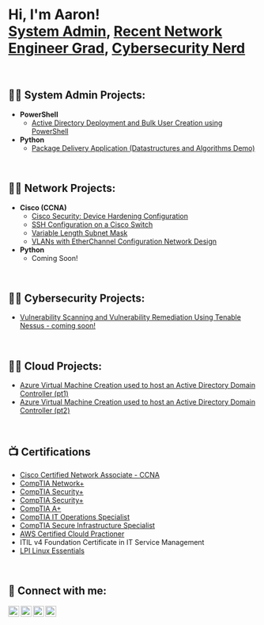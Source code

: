<h1>Hi, I'm Aaron! <br/><a href="https://github.com/infotechaaron/">System Admin</a>, <a href="https://www.linkedin.com/in/aguild/">Recent Network Engineer Grad</a>, <a href="https://github.com/infotechaaron/">Cybersecurity Nerd</a></h1>
<br>

<h2>👨‍💻 System Admin Projects:</h2>

- <b>PowerShell</b>
  - [Active Directory Deployment and Bulk User Creation using PowerShell](https://github.com/infotechaaron/ActiveDirectoryLab)
- <b>Python</b>
  - [Package Delivery Application (Datastructures and Algorithms Demo)](https://github.com/joshmadakor1/Package-Delivery-Pathfinding-Algorithm)

<br>

<h2>👨‍💻 Network Projects:</h2>

- <b>Cisco (CCNA)</b>
  - [Cisco Security: Device Hardening Configuration](https://github.com/infotechaaron/Computer-Networking-Configurations-and-Labs/blob/main/Cisco-Networking-Projects/Cisco-Security_Device-Hardening-Configuration.md)
  - [SSH Configuration on a Cisco Switch](https://github.com/infotechaaron/Computer-Networking-Configurations-and-Labs/blob/main/Cisco-Networking-Projects/SSH-Configuration-on-a-Cisco-Switch.md)
  - [Variable Length Subnet Mask](https://github.com/infotechaaron/Computer-Networking-Configurations-and-Labs/blob/main/Cisco-Networking-Projects/Variable-Length-Subnet-Mask.md)
  - [VLANs with EtherChannel Configuration Network Design](https://github.com/infotechaaron/Computer-Networking-Configurations-and-Labs/blob/main/Cisco-Networking-Projects/VLANs-with-EtherChannel-Network-Design.md)
- <b>Python</b>
  - Coming Soon!
<br>

<h2>👨‍💻 Cybersecurity Projects:</h2>

  - [Vulnerability Scanning and Vulnerability Remediation Using Tenable Nessus - coming soon!](https://github.com/infotechaaron/Vulnerability-Scanning/)

<br>

<h2>👨‍💻 Cloud Projects:</h2>

  - [Azure Virtual Machine Creation used to host an Active Directory Domain Controller (pt1)](https://github.com/infotechaaron/AzureVirtualMachine_ActiveDirectory/blob/main/AzureVM_and_AD_part1.md)
  - [Azure Virtual Machine Creation used to host an Active Directory Domain Controller (pt2)](https://github.com/infotechaaron/AzureVirtualMachine_ActiveDirectory/blob/main/AzureVM_and_AD_part2.md)
<br>

<h2>📺 Certifications</h2>

  - <a href="https://www.credly.com/badges/1e033cc6-c86a-4240-8d4c-46891c6e6daa" target="_blank">Cisco Certified Network Associate - CCNA</a>
  - <a href="https://www.credly.com/badges/4d0b469e-0a6c-4141-bafa-8499a67f1fb7" target="_blank">CompTIA Network+</a>
  - <a href="https://www.credly.com/badges/f8c2e526-9262-40db-bb5c-3607ee723d33" target="_blank">CompTIA Security+</a>
  - <a href="https://www.credly.com/badges/f8c2e526-9262-40db-bb5c-3607ee723d33" target="_blank">CompTIA Security+</a>
  - <a href="https://www.credly.com/badges/f4b149cb-6ed0-4118-8840-01aab4c7de7b" target="_blank">CompTIA A+</a>
  - <a href="https://www.credly.com/badges/cc4d2e7a-7b65-4b5f-9735-df76a4bbcdd6" target="_blank">CompTIA IT Operations Specialist</a>
  - <a href="https://www.credly.com/badges/999fe27e-da11-4d6a-97e4-aa5f2a5c610a" target="_blank">CompTIA Secure Infrastructure Specialist</a>
  - <a href="https://www.credly.com/badges/2a28635e-fbcc-4c54-a56d-123971288de7" target="_blank">AWS Certified Clould Practioner</a>
  - ITIL v4 Foundation Certificate in IT Service Management</a>
  - <a href="https://cs.lpi.org/caf/Xamman/certification/verify/LPI000535123/fg59tf2ufb" target="_myFrame">LPI Linux Essentials</a>

<br>

<!--
<h2>📺 Popular YouTube Videos</h2>

- [How to get into Cybersecurity Starting From Zero](https://www.youtube.com/watch?v=a83ASGn_V_s)
- [A Day in the Life of a Cybersecurity Anayst](https://www.youtube.com/watch?v=uHy3oM7NnoU)
- [How to Create a KeyLogger (C#)](https://www.youtube.com/watch?v=N-L9hklSlNk)
- [Ransomware Demonstration (C#)](https://www.youtube.com/watch?v=OfvdQeh79s0)
- [Is WGU Legit?](https://www.youtube.com/watch?v=E2MwRWxDBkA)
--!>

<h2> 🤳 Connect with me:</h2>

<p dir="auto"><a href="https://www.youtube.com/c/joshmadakor" rel="nofollow"><img align="left" alt="JoshMadakor | YouTube" width="22px" src="https://camo.githubusercontent.com/07b99ba0a719dd3b7423e3d0e08fa8a89c70d82b1821fb77e8bf1b149148788f/68747470733a2f2f63646e2e6a7364656c6976722e6e65742f6e706d2f73696d706c652d69636f6e734076332f69636f6e732f796f75747562652e737667" data-canonical-src="https://cdn.jsdelivr.net/npm/simple-icons@v3/icons/youtube.svg" style="max-width: 100%;"></a>
<a href="https://twitter.com/joshmadakor" rel="nofollow"><img align="left" alt="JoshMadakor | Twitter" width="22px" src="https://camo.githubusercontent.com/e79923baf40dbed106e9e4565a47faf8c3b6a117ec22165304a4bfbf2b15215f/68747470733a2f2f63646e2e6a7364656c6976722e6e65742f6e706d2f73696d706c652d69636f6e734076332f69636f6e732f747769747465722e737667" data-canonical-src="https://cdn.jsdelivr.net/npm/simple-icons@v3/icons/twitter.svg" style="max-width: 100%;"></a>
<a href="https://linkedin.com/in/joshmadakor" rel="nofollow"><img align="left" alt="JoshMadakor | LinkedIn" width="22px" src="https://camo.githubusercontent.com/66ddc0c3999080e866e531e40a816db84150a1d75788a686102b0e66c8b4ecfb/68747470733a2f2f63646e2e6a7364656c6976722e6e65742f6e706d2f73696d706c652d69636f6e734076332f69636f6e732f6c696e6b6564696e2e737667" data-canonical-src="https://cdn.jsdelivr.net/npm/simple-icons@v3/icons/linkedin.svg" style="max-width: 100%;"></a>
<a href="https://www.instagram.com/joshmadakor/" rel="nofollow"><img align="left" alt="JoshMadakor | Instagram" width="22px" src="https://camo.githubusercontent.com/77812356a8482a8660b760474ebb0f2fbf1026aa8a68121a45a31a5602c710fb/68747470733a2f2f63646e2e6a7364656c6976722e6e65742f6e706d2f73696d706c652d69636f6e734076332f69636f6e732f696e7374616772616d2e737667" data-canonical-src="https://cdn.jsdelivr.net/npm/simple-icons@v3/icons/instagram.svg" style="max-width: 100%;"></a></p>

<!--
**joshmadakor1/joshmadakor1** is a ✨ _special_ ✨ repository because its `README.md` (this file) appears on your GitHub profile.

Here are some ideas to get you started:

- 🔭 I’m currently working on ...
- 🌱 I’m currently learning ...
- 👯 I’m looking to collaborate on ...
- 🤔 I’m looking for help with ...
- 💬 Ask me about ...
- 📫 How to reach me: ...
- 😄 Pronouns: ...
- ⚡ Fun fact: ...
-->
